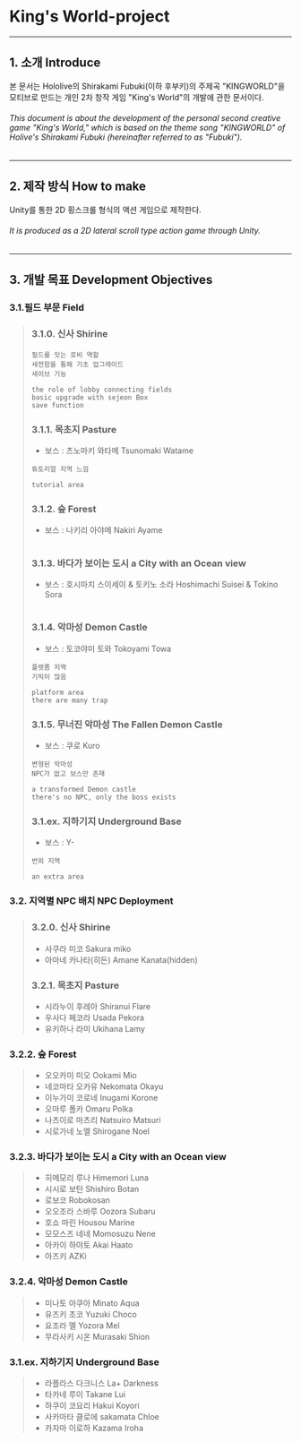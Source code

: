 # King's World-project
*****
## 1. 소개 Introduce
 본 문서는 Hololive의 Shirakami Fubuki(이하 후부키)의 주제곡 "KINGWORLD"을 모티브로 만드는 개인 2차 창작 게임 "King's World"의 개발에 관한 문서이다.
###### This document is about the development of the personal second creative game "King's World," which is based on the theme song "KINGWORLD" of Holive's Shirakami Fubuki (hereinafter referred to as "Fubuki").
*****
## 2. 제작 방식 How to make
 Unity를 통한 2D 횡스크롤 형식의 액션 게임으로 제작한다.
 ###### It is produced as a 2D lateral scroll type action game through Unity.
*****
## 3. 개발 목표 Development Objectives
### 3.1.필드 부문 Field
>### 3.1.0. 신사 Shirine
> ```
> 필드를 잇는 로비 역할
> 세전함을 통해 기초 업그레이드
> 세이브 기능
> ```
> ```
> the role of lobby connecting fields
> basic upgrade with sejeon Box
> save function
> ```
>### 3.1.1. 목초지 Pasture
> * 보스 : 츠노마키 와타메 Tsunomaki Watame
> ```
> 튜토리얼 지역 느낌
> ```
> ```
> tutorial area
> ```
>### 3.1.2. 숲 Forest
> * 보스 : 나키리 아야메 Nakiri Ayame
> ```
> 
> ```
>### 3.1.3. 바다가 보이는 도시 a City with an Ocean view
> * 보스 : 호시마치 스이세이 & 토키노 소라 Hoshimachi Suisei & Tokino Sora
> ```
> 
> ```
>### 3.1.4. 악마성 Demon Castle
> * 보스 : 토코야미 토와 Tokoyami Towa
> ```
> 플렛폼 지역
> 기믹이 많음
> ```
> ```
> platform area
> there are many trap
> ```
>### 3.1.5. 무너진 악마성 The Fallen Demon Castle
> * 보스 : 쿠로 Kuro
> ```
> 변형된 악마성
> NPC가 없고 보스만 존재
> ```
> ```
> a transformed Demon castle
> there's no NPC, only the boss exists
> ```
>### 3.1.ex. 지하기지 Underground Base
> * 보스 : Y-
> ```
> 번외 지역
> ```
> ```
> an extra area
> ```
### 3.2. 지역별 NPC 배치 NPC Deployment
>### 3.2.0. 신사 Shirine
>* 사쿠라 미코 Sakura miko
>* 아마네 카나타(히든) Amane Kanata(hidden)
>### 3.2.1. 목초지 Pasture
>* 시라누이 후레아 Shiranui Flare
>* 우사다 페코라 Usada Pekora
>* 유키하나 라미 Ukihana Lamy
### 3.2.2. 숲 Forest
>* 오오카미 미오 Ookami Mio
>* 네코마타 오카유 Nekomata Okayu
>* 이누가미 코로네 Inugami Korone
>* 오마루 폴카 Omaru Polka
>* 나츠이로 마츠리 Natsuiro Matsuri
>* 시로가네 노엘 Shirogane Noel
### 3.2.3. 바다가 보이는 도시 a City with an Ocean view
>* 히메모리 루나 Himemori Luna
>* 시시로 보탄 Shishiro Botan
>* 로보코 Robokosan
>* 오오조라 스바루 Oozora Subaru
>* 호쇼 마린 Housou Marine
>* 모모스즈 네네 Momosuzu Nene
>* 아카이 하야토 Akai Haato
>* 아즈키 AZKi
### 3.2.4. 악마성 Demon Castle
>* 미나토 아쿠아 Minato Aqua
>* 유즈키 초코 Yuzuki Choco
>* 요조라 멜 Yozora Mel
>* 무라사키 시온 Murasaki Shion
### 3.1.ex. 지하기지 Underground Base
>* 라플라스 다크니스 La+ Darkness
>* 타카네 루이 Takane Lui
>* 하쿠이 코요리 Hakui Koyori
>* 사카마타 클로에 sakamata Chloe
>* 카자마 이로하 Kazama Iroha
